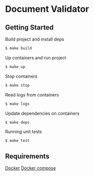 # Document Validator

## Getting Started

Build project and install deps
```bash
$ make build
```

Up containers and run project
```bash
$ make up
```

Stop containers
```bash
$ make stop
```

Read logs from containers
```bash
$ make logs
```

Update dependencies on containers
```bash
$ make deps
```

Running unit tests
```bash
$ make test
```


## Requirements

[Docker](https://www.docker.com/)
[Docker compose](https://docs.docker.com/compose/install/)
